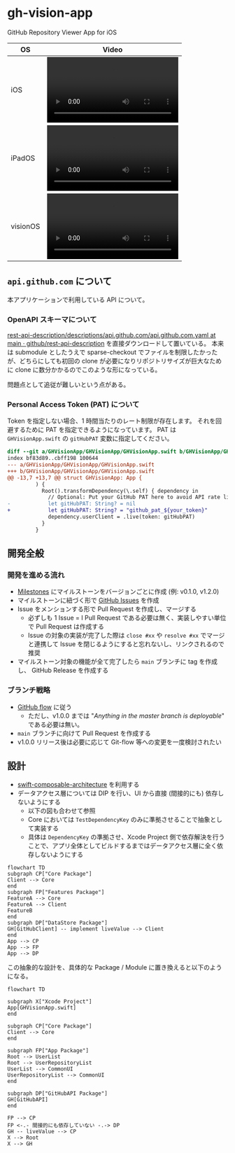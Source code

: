 # gh-vision-app

GitHub Repository Viewer App for iOS

| OS | Video |
|--|--|
| iOS | <video width=300 src="https://github.com/daichikuwa0618/gh-vision-app/assets/31601805/56707bc4-0d23-481d-9b05-66433ba6c168"> |
| iPadOS | <video width=300 src="https://github.com/daichikuwa0618/gh-vision-app/assets/31601805/eaeb4cc2-fcbf-4382-9134-0331d858310d"> |
| visionOS | <video width=300 src="https://github.com/daichikuwa0618/gh-vision-app/assets/31601805/d98d0974-e9d8-4515-9be0-443f96d2dbad"> |

## `api.github.com` について

本アプリケーションで利用している API について。

### OpenAPI スキーマについて

[rest-api-description/descriptions/api.github.com/api.github.com.yaml at main · github/rest-api-description](https://github.com/github/rest-api-description/blob/main/descriptions/api.github.com/api.github.com.yaml) を直接ダウンロードして置いている。
本来は submodule としたうえで sparse-checkout でファイルを制限したかったが、どちらにしても初回の clone が必要になりリポジトリサイズが巨大なために clone に数分かかるのでこのような形になっている。

問題点として追従が難しいという点がある。

### Personal Access Token (PAT) について

Token を指定しない場合、1 時間当たりのレート制限が存在します。
それを回避するために PAT を指定できるようになっています。
PAT は `GHVisionApp.swift` の `gitHubPAT` 変数に指定してください。

```diff
diff --git a/GHVisionApp/GHVisionApp/GHVisionApp.swift b/GHVisionApp/GHVisionApp/GHVisionApp.swift
index bf83d89..cbff198 100644
--- a/GHVisionApp/GHVisionApp/GHVisionApp.swift
+++ b/GHVisionApp/GHVisionApp/GHVisionApp.swift
@@ -13,7 +13,7 @@ struct GHVisionApp: App {
         ) {
           Root().transformDependency(\.self) { dependency in
             // Optional: Put your GitHub PAT here to avoid API rate limit.
-            let gitHubPAT: String? = nil
+            let gitHubPAT: String? = "github_pat_${your_token}"
             dependency.userClient = .live(token: gitHubPAT)
           }
         }
```

## 開発全般

### 開発を進める流れ

- [Milestones](https://github.com/daichikuwa0618/gh-vision-app/milestones) にマイルストーンをバージョンごとに作成 (例: v0.1.0, v1.2.0)
- マイルストーンに紐づく形で [GitHub Issues](https://github.com/daichikuwa0618/gh-vision-app/issues) を作成
- Issue をメンションする形で Pull Request を作成し、マージする
  - 必ずしも 1 Issue = I Pull Request である必要は無く、実装しやすい単位で Pull Request は作成する
  - Issue の対象の実装が完了した際は `close #xx` や `resolve #xx` でマージと連携して Issue を閉じるようにすると忘れないし、リンクされるので推奨
- マイルストーン対象の機能が全て完了したら `main` ブランチに tag を作成し、 GitHub Release を作成する

### ブランチ戦略

- [GitHub flow](https://githubflow.github.io/) に従う
  - ただし、v1.0.0 までは "*Anything in the master branch is deployable*" である必要は無い。
- `main` ブランチに向けて Pull Request を作成する
- v1.0.0 リリース後は必要に応じて Git-flow 等への変更を一度検討されたい

## 設計

- [swift-composable-architecture](https://github.com/pointfreeco/swift-composable-architecture) を利用する
- データアクセス層については DIP を行い、UI から直接 (間接的にも) 依存しないようにする
  - 以下の図も合わせて参照
  - Core においては `TestDependencyKey` のみに準拠させることで抽象として実装する
  - 具体は `DependencyKey` の準拠させ、Xcode Project 側で依存解決を行うことで、アプリ全体としてビルドするまではデータアクセス層に全く依存しないようにする

```mermaid
flowchart TD
subgraph CP["Core Package"]
Client --> Core
end
subgraph FP["Features Package"]
FeatureA --> Core
FeatureA --> Client
FeatureB
end
subgraph DP["DataStore Package"]
GH[GitHubClient] -- implement liveValue --> Client
end
App --> CP
App --> FP
App --> DP
```

この抽象的な設計を、具体的な Package / Module に置き換えると以下のようになる。

```mermaid
flowchart TD

subgraph X["Xcode Project"]
App[GHVisionApp.swift]
end

subgraph CP["Core Package"]
Client --> Core
end

subgraph FP["App Package"]
Root --> UserList
Root --> UserRepositoryList
UserList --> CommonUI
UserRepositoryList --> CommonUI
end

subgraph DP["GitHubAPI Package"]
GH[GitHubAPI]
end

FP --> CP
FP <-.- 間接的にも依存していない -.-> DP
GH -- liveValue --> CP
X --> Root
X --> GH

```
